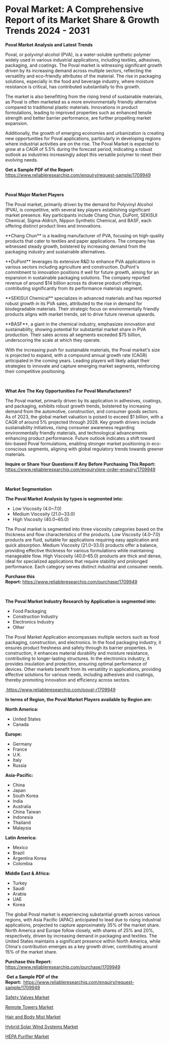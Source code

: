 <p><h1>Poval Market: A Comprehensive Report of its Market Share & Growth Trends 2024 - 2031</h1></p><p><strong>Poval Market Analysis and Latest Trends</strong></p>
<p><p>Poval, or polyvinyl alcohol (PVA), is a water-soluble synthetic polymer widely used in various industrial applications, including textiles, adhesives, packaging, and coatings. The Poval market is witnessing significant growth driven by its increasing demand across multiple sectors, reflecting the versatility and eco-friendly attributes of the material. The rise in packaging solutions, especially in the food and beverage industry, where moisture resistance is critical, has contributed substantially to this growth.</p><p>The market is also benefitting from the rising trend of sustainable materials, as Poval is often marketed as a more environmentally friendly alternative compared to traditional plastic materials. Innovations in product formulations, leading to improved properties such as enhanced tensile strength and better barrier performance, are further propelling market expansion.</p><p>Additionally, the growth of emerging economies and urbanization is creating new opportunities for Poval applications, particularly in developing regions where industrial activities are on the rise. The Poval Market is expected to grow at a CAGR of 5.5% during the forecast period, indicating a robust outlook as industries increasingly adopt this versatile polymer to meet their evolving needs.</p></p>
<p><strong>Get a Sample PDF of the Report:&nbsp;</strong> <a href="https://www.reliableresearchiq.com/enquiry/request-sample/1709949?utm_campaign=1725&utm_medium=2&utm_source=Github&utm_content=ia&utm_term=22102024&utm_id=poval">https://www.reliableresearchiq.com/enquiry/request-sample/1709949</a></p>
<p>&nbsp;</p>
<p><strong>Poval Major Market Players</strong></p>
<p><p>The Poval market, primarily driven by the demand for Polyvinyl Alcohol (PVA), is competitive, with several key players establishing significant market presence. Key participants include Chang Chun, DuPont, SEKISUI Chemical, Sigma-Aldrich, Nippon Synthetic Chemical, and BASF, each offering distinct product lines and innovations.</p><p>**Chang Chun** is a leading manufacturer of PVA, focusing on high-quality products that cater to textiles and paper applications. The company has witnessed steady growth, bolstered by increasing demand from the packaging industry and sustainable alternatives.</p><p>**DuPont** leverages its extensive R&D to enhance PVA applications in various sectors including agriculture and construction. DuPont's commitment to innovation positions it well for future growth, aiming for an expansion in sustainable packaging solutions. The company reported revenue of around $14 billion across its diverse product offerings, contributing significantly from its performance materials segment.</p><p>**SEKISUI Chemical** specializes in advanced materials and has reported robust growth in its PVA sales, attributed to the rise in demand for biodegradable materials. Their strategic focus on environmentally friendly products aligns with market trends, set to drive future revenue upwards.</p><p>**BASF**, a giant in the chemical industry, emphasizes innovation and sustainability, showing potential for substantial market share in PVA production. Their sales across all segments exceeded $75 billion, underscoring the scale at which they operate.</p><p>With the increasing push for sustainable materials, the Poval market's size is projected to expand, with a compound annual growth rate (CAGR) anticipated in the coming years. Leading players will likely adapt their strategies to innovate and capture emerging market segments, reinforcing their competitive positioning.</p></p>
<p>&nbsp;</p>
<p><strong>What Are The Key Opportunities For Poval Manufacturers?</strong></p>
<p><p>The Poval market, primarily driven by its application in adhesives, coatings, and packaging, exhibits robust growth trends, bolstered by increasing demand from the automotive, construction, and consumer goods sectors. As of 2023, the global market valuation is poised to exceed $1 billion, with a CAGR of around 5% projected through 2028. Key growth drivers include sustainability initiatives, rising consumer awareness regarding environmentally friendly materials, and technological advancements enhancing product performance. Future outlook indicates a shift toward bio-based Poval formulations, enabling stronger market positioning in eco-conscious segments, aligning with global regulatory trends towards greener materials.</p></p>
<p><strong>Inquire or Share Your Questions If Any Before Purchasing This Report:</strong> <a href="https://www.reliableresearchiq.com/enquiry/pre-order-enquiry/1709949?utm_campaign=1725&utm_medium=2&utm_source=Github&utm_content=ia&utm_term=22102024&utm_id=poval">https://www.reliableresearchiq.com/enquiry/pre-order-enquiry/1709949</a></p>
<p>&nbsp;</p>
<p><strong>Market Segmentation</strong></p>
<p><strong>The Poval Market Analysis by types is segmented into:</strong></p>
<p><ul><li>Low Viscosity (4.0~7.0)</li><li>Medium Viscosity (21.0~33.0)</li><li>High Viscosity (40.0~65.0)</li></ul></p>
<p><p>The Poval market is segmented into three viscosity categories based on the thickness and flow characteristics of the products. Low Viscosity (4.0–7.0) products are fluid, suitable for applications requiring easy application and quick absorption. Medium Viscosity (21.0–33.0) products offer a balance, providing effective thickness for various formulations while maintaining manageable flow. High Viscosity (40.0–65.0) products are thick and dense, ideal for specialized applications that require stability and prolonged performance. Each category serves distinct industrial and consumer needs.</p></p>
<p><strong>Purchase this Report:&nbsp;</strong><a href="https://www.reliableresearchiq.com/purchase/1709949?utm_campaign=1725&utm_medium=2&utm_source=Github&utm_content=ia&utm_term=22102024&utm_id=poval">https://www.reliableresearchiq.com/purchase/1709949</a></p>
<p>&nbsp;</p>
<p><strong>The Poval Market Industry Research by Application is segmented into:</strong></p>
<p><ul><li>Food Packaging</li><li>Construction Industry</li><li>Electronics Industry</li><li>Other</li></ul></p>
<p><p>The Poval Market Application encompasses multiple sectors such as food packaging, construction, and electronics. In the food packaging industry, it ensures product freshness and safety through its barrier properties. In construction, it enhances material durability and moisture resistance, contributing to longer-lasting structures. In the electronics industry, it provides insulation and protection, ensuring optimal performance of devices. Other markets benefit from its versatility in applications, providing effective solutions for various needs, including adhesives and coatings, thereby promoting innovation and efficiency across sectors.</p></p>
<p><a href="https://www.reliableresearchiq.com/poval-r1709949?utm_campaign=1725&utm_medium=2&utm_source=Github&utm_content=ia&utm_term=22102024&utm_id=poval">&nbsp;https://www.reliableresearchiq.com/poval-r1709949</a></p>
<p><strong>In terms of Region, the Poval Market Players available by Region are:</strong></p>
<p>
    <p> <strong> North America: </strong>
        <ul>
            <li>United States</li>
            <li>Canada</li>
        </ul>
        </p> 
    <p> <strong> Europe: </strong>
        <ul>
            <li>Germany</li>
            <li>France</li>
            <li>U.K.</li>
            <li>Italy</li>
            <li>Russia</li>
        </ul>
        </p> 
    <p> <strong> Asia-Pacific: </strong>
        <ul>
            <li>China</li>
            <li>Japan</li>
            <li>South Korea</li>
            <li>India</li>
            <li>Australia</li>
            <li>China Taiwan</li>
            <li>Indonesia</li>
            <li>Thailand</li>
            <li>Malaysia</li>
        </ul>
        </p> 
    <p> <strong> Latin America: </strong>
        <ul>
            <li>Mexico</li>
            <li>Brazil</li>
            <li>Argentina Korea</li>
            <li>Colombia</li>
        </ul>
        </p> 
    <p> <strong> Middle East & Africa: </strong>
        <ul>
            <li>Turkey</li>
            <li>Saudi</li>
            <li>Arabia</li>
            <li>UAE</li>
            <li>Korea</li>
        </ul>
    </p>
    </p>
<p><p>The global Poval market is experiencing substantial growth across various regions, with Asia Pacific (APAC) anticipated to lead due to rising industrial applications, projected to capture approximately 35% of the market share. North America and Europe follow closely, with shares of 25% and 20%, respectively, driven by increasing demand in packaging and textiles. The United States maintains a significant presence within North America, while China's contribution emerges as a key growth driver, contributing around 15% of the market share.</p></p>
<p><strong>Purchase this Report: </strong><a href="https://www.reliableresearchiq.com/purchase/1709949?utm_campaign=1725&utm_medium=2&utm_source=Github&utm_content=ia&utm_term=22102024&utm_id=poval">https://www.reliableresearchiq.com/purchase/1709949</a></p>
<p>&nbsp;<strong>Get a Sample PDF of the Report:&nbsp;&nbsp;</strong><a href="https://www.reliableresearchiq.com/enquiry/request-sample/1709949?utm_campaign=1725&utm_medium=2&utm_source=Github&utm_content=ia&utm_term=22102024&utm_id=poval">https://www.reliableresearchiq.com/enquiry/request-sample/1709949</a></p>
<p><strong></strong></p>
<p><p><a href="https://www.linkedin.com/pulse/safety-valves-market-global-regional-analysis-focus-region-vz2ee?utm_campaign=1725&utm_medium=2&utm_source=Github&utm_content=ia&utm_term=22102024&utm_id=poval">Safety Valves Market</a></p><p><a href="https://www.linkedin.com/pulse/global-remote-towers-market-pulse-trends-growth-analysis-8r27e?utm_campaign=1725&utm_medium=2&utm_source=Github&utm_content=ia&utm_term=22102024&utm_id=poval">Remote Towers Market</a></p><p><a href="https://github.com/NasrinKhan99/Market-Research-Report-List-1/blob/main/hair-and-body-mist-market.md?utm_campaign=1725&utm_medium=2&utm_source=Github&utm_content=ia&utm_term=22102024&utm_id=poval">Hair and Body Mist Market</a></p><p><a href="https://issuu.com/reportprime-2/docs/hybrid-solar-wind-systems-market-si_78a48334d41d01?utm_campaign=1725&utm_medium=2&utm_source=Github&utm_content=ia&utm_term=22102024&utm_id=poval">Hybrid Solar Wind Systems Market</a></p><p><a href="https://issuu.com/reportprime-2/docs/hepa-purifier-market-size-2030.pptx_525a16d74ebca2?utm_campaign=1725&utm_medium=2&utm_source=Github&utm_content=ia&utm_term=22102024&utm_id=poval">HEPA Purifier Market</a></p></p>